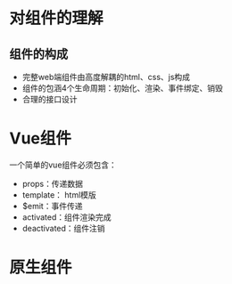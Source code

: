 # 对组件的理解

## 组件的构成

* 完整web端组件由高度解耦的html、css、js构成
* 组件的包涵4个生命周期：初始化、渲染、事件绑定、销毁
* 合理的接口设计

# Vue组件

一个简单的vue组件必须包含：

* props：传递数据
* template： html模版
* $emit：事件传递
* activated：组件渲染完成
* deactivated：组件注销

# 原生组件




